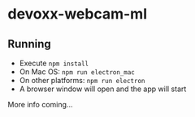 # devoxx-webcam-ml

## Running

- Execute `npm install`
- On Mac OS: `npm run electron_mac`
- On other platforms: `npm run electron`
- A browser window will open and the app will start

More info coming...
